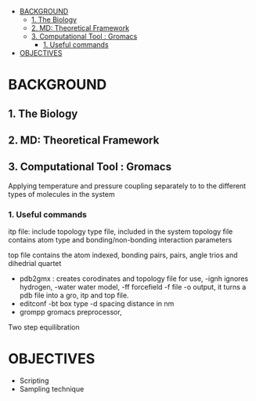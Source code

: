 
<!-- TOC depthFrom:1 depthTo:6 withLinks:1 updateOnSave:1 orderedList:0 -->

- [BACKGROUND](#background)
	- [1. The Biology](#1-the-biology)
	- [2. MD: Theoretical Framework](#2-md-theoretical-framework)
	- [3. Computational Tool : Gromacs](#3-computational-tool-gromacs)
		- [1. Useful commands](#1-useful-commands)
- [OBJECTIVES](#objectives)

<!-- /TOC -->

# BACKGROUND

## 1. The Biology

## 2. MD: Theoretical Framework

## 3. Computational Tool : Gromacs
Applying temperature and pressure coupling separately to  to the different types of molecules in the system
### 1. Useful commands
itp file: include topology type file, included in the system topology file contains atom type and bonding/non-bonding interaction parameters

top file contains the atom indexed, bonding pairs, pairs, angle trios and dihedrial quartet
- pdb2gmx : creates corodinates and topology file for use, -ignh ignores hydrogen, -water water model, -ff forcefield -f file -o output, it turns a pdb file into a gro, itp and top file.
- editconf -bt box type -d spacing distance in nm
- grompp gromacs preprocessor,

Two step equilibration   

# OBJECTIVES
- Scripting
- Sampling technique
